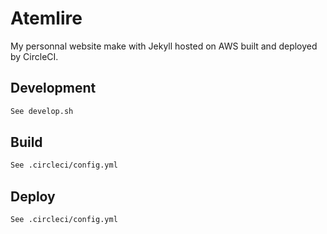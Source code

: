 # Atemlire

My personnal website make with Jekyll hosted on AWS built and deployed by CircleCI.

## Development

```bash
See develop.sh
```

## Build

```bash
See .circleci/config.yml
```

## Deploy

```bash
See .circleci/config.yml
```